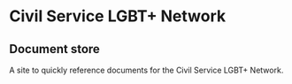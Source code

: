 # Civil Service LGBT+ Network

## Document store

A site to quickly reference documents for the Civil Service LGBT+ Network.